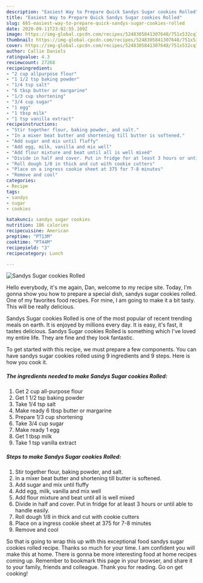 ```yaml
---
description: "Easiest Way to Prepare Quick Sandys Sugar cookies Rolled"
title: "Easiest Way to Prepare Quick Sandys Sugar cookies Rolled"
slug: 665-easiest-way-to-prepare-quick-sandys-sugar-cookies-rolled
date: 2020-09-11T23:02:55.109Z
image: https://img-global.cpcdn.com/recipes/5248305841307648/751x532cq70/sandys-sugar-cookies-rolled-recipe-main-photo.jpg
thumbnail: https://img-global.cpcdn.com/recipes/5248305841307648/751x532cq70/sandys-sugar-cookies-rolled-recipe-main-photo.jpg
cover: https://img-global.cpcdn.com/recipes/5248305841307648/751x532cq70/sandys-sugar-cookies-rolled-recipe-main-photo.jpg
author: Callie Daniels
ratingvalue: 4.3
reviewcount: 27268
recipeingredient:
- "2 cup allpurpose flour"
- "1 1/2 tsp baking powder"
- "1/4 tsp salt"
- "6 tbsp butter or margarine"
- "1/3 cup shortening"
- "3/4 cup sugar"
- "1 egg"
- "1 tbsp milk"
- "1 tsp vanilla extract"
recipeinstructions:
- "Stir together flour, baking powder, and salt."
- "In a mixer beat butter and shortening till butter is softened."
- "Add sugar and mix until fluffy"
- "Add egg, milk, vanilla and mix well"
- "Add flour mixture and beat until all is well mixed"
- "Divide in half and cover. Put in fridge for at least 3 hours or until able to handle easily."
- "Roll dough 1/8 in thick and cut with cookie cutters"
- "Place on a ingress cookie sheet at 375 for 7-8 minutes"
- "Remove and cool"
categories:
- Recipe
tags:
- sandys
- sugar
- cookies

katakunci: sandys sugar cookies 
nutrition: 186 calories
recipecuisine: American
preptime: "PT13M"
cooktime: "PT44M"
recipeyield: "3"
recipecategory: Lunch

---
```



![Sandys Sugar cookies Rolled](https://img-global.cpcdn.com/recipes/5248305841307648/751x532cq70/sandys-sugar-cookies-rolled-recipe-main-photo.jpg)

Hello everybody, it's me again, Dan, welcome to my recipe site. Today, I'm gonna show you how to prepare a special dish, sandys sugar cookies rolled. One of my favorites food recipes. For mine, I am going to make it a bit tasty. This will be really delicious.



Sandys Sugar cookies Rolled is one of the most popular of recent trending meals on earth. It is enjoyed by millions every day. It is easy, it's fast, it tastes delicious. Sandys Sugar cookies Rolled is something which I've loved my entire life. They are fine and they look fantastic.


To get started with this recipe, we must prepare a few components. You can have sandys sugar cookies rolled using 9 ingredients and 9 steps. Here is how you cook it.

<!--inarticleads1-->

##### The ingredients needed to make Sandys Sugar cookies Rolled:

1. Get 2 cup all-purpose flour
1. Get 1 1/2 tsp baking powder
1. Take 1/4 tsp salt
1. Make ready 6 tbsp butter or margarine
1. Prepare 1/3 cup shortening
1. Take 3/4 cup sugar
1. Make ready 1 egg
1. Get 1 tbsp milk
1. Take 1 tsp vanilla extract




<!--inarticleads2-->

##### Steps to make Sandys Sugar cookies Rolled:

1. Stir together flour, baking powder, and salt.
1. In a mixer beat butter and shortening till butter is softened.
1. Add sugar and mix until fluffy
1. Add egg, milk, vanilla and mix well
1. Add flour mixture and beat until all is well mixed
1. Divide in half and cover. Put in fridge for at least 3 hours or until able to handle easily.
1. Roll dough 1/8 in thick and cut with cookie cutters
1. Place on a ingress cookie sheet at 375 for 7-8 minutes
1. Remove and cool




So that is going to wrap this up with this exceptional food sandys sugar cookies rolled recipe. Thanks so much for your time. I am confident you will make this at home. There is gonna be more interesting food at home recipes coming up. Remember to bookmark this page in your browser, and share it to your family, friends and colleague. Thank you for reading. Go on get cooking!
